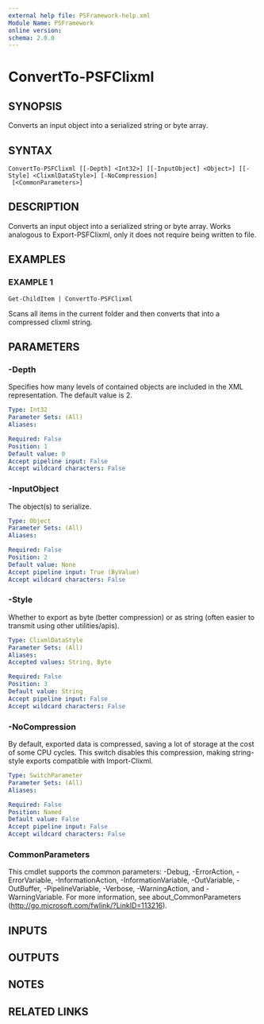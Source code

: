 ```yaml
---
external help file: PSFramework-help.xml
Module Name: PSFramework
online version:
schema: 2.0.0
---
```


# ConvertTo-PSFClixml

## SYNOPSIS
Converts an input object into a serialized string or byte array.

## SYNTAX

```
ConvertTo-PSFClixml [[-Depth] <Int32>] [[-InputObject] <Object>] [[-Style] <ClixmlDataStyle>] [-NoCompression]
 [<CommonParameters>]
```

## DESCRIPTION
Converts an input object into a serialized string or byte array.
Works analogous to Export-PSFClixml, only it does not require being written to file.

## EXAMPLES

### EXAMPLE 1
```
Get-ChildItem | ConvertTo-PSFClixml
```

Scans all items in the current folder and then converts that into a compressed clixml string.

## PARAMETERS

### -Depth
Specifies how many levels of contained objects are included in the XML representation.
The default value is 2.

```yaml
Type: Int32
Parameter Sets: (All)
Aliases:

Required: False
Position: 1
Default value: 0
Accept pipeline input: False
Accept wildcard characters: False
```

### -InputObject
The object(s) to serialize.

```yaml
Type: Object
Parameter Sets: (All)
Aliases:

Required: False
Position: 2
Default value: None
Accept pipeline input: True (ByValue)
Accept wildcard characters: False
```

### -Style
Whether to export as byte (better compression) or as string (often easier to transmit using other utilities/apis).

```yaml
Type: ClixmlDataStyle
Parameter Sets: (All)
Aliases:
Accepted values: String, Byte

Required: False
Position: 3
Default value: String
Accept pipeline input: False
Accept wildcard characters: False
```

### -NoCompression
By default, exported data is compressed, saving a lot of storage at the cost of some CPU cycles.
This switch disables this compression, making string-style exports compatible with Import-Clixml.

```yaml
Type: SwitchParameter
Parameter Sets: (All)
Aliases:

Required: False
Position: Named
Default value: False
Accept pipeline input: False
Accept wildcard characters: False
```

### CommonParameters
This cmdlet supports the common parameters: -Debug, -ErrorAction, -ErrorVariable, -InformationAction, -InformationVariable, -OutVariable, -OutBuffer, -PipelineVariable, -Verbose, -WarningAction, and -WarningVariable. For more information, see about_CommonParameters (http://go.microsoft.com/fwlink/?LinkID=113216).

## INPUTS

## OUTPUTS

## NOTES

## RELATED LINKS
